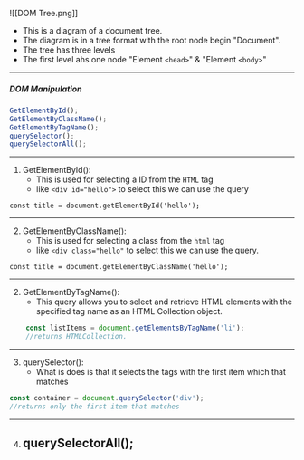 ![[DOM Tree.png]]
- This is a diagram of a document tree.
- The diagram is in a tree format with the root node begin "Document".
- The tree has three levels
- The first level ahs one node "Element `<head>`" & "Element `<body>`"
---
##### DOM Manipulation

```Javascript
GetElementById();
GetElementByClassName();
GetElementByTagName();
querySelector();
querySelectorAll();
```
---
1. GetElementById():
	- This is used for selecting a ID from the `HTML` tag
	- like `<div id="hello">` to select this we can use the query
```Js
const title = document.getElementById('hello');
```
---

2. GetElementByClassName():
	- This is used for selecting a class from the `html` tag
	- like `<div class="hello"` to select this we can use the query.
```Js
const title = document.getElementByClassName('hello');
```
---

2. GetElementByTagName(): 
	- This query allows you to select and retrieve HTML elements with the specified tag name as an HTML Collection object.
```js
	const listItems = document.getElementsByTagName('li');
	//returns HTMLCollection.
```
---
3. querySelector():
	- What is does is that it selects the tags with the first item which that matches
```js
const container = document.querySelector('div');
//returns only the first item that matches
```
---
4. querySelectorAll();
	- 